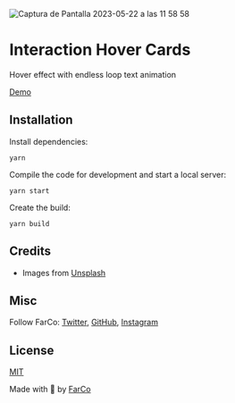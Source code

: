 ![Captura de Pantalla 2023-05-22 a las 11 58 58](https://github.com/farco-studio/interactions-hover-cards/assets/854320/5e5daa3e-3101-44da-8519-0bc19acc1367)


# Interaction Hover Cards
Hover effect with endless loop text animation

[Demo](https://interactions-hover-cards.onrender.com/)


## Installation

Install dependencies:

```
yarn
```

Compile the code for development and start a local server:

```
yarn start
```

Create the build:

```
yarn build
```

## Credits

- Images from [Unsplash](https://unsplash.com/)

## Misc

Follow FarCo: [Twitter](https://twitter.com/farco_studio), [GitHub](https://github.com/farco-studio), [Instagram](https://www.instagram.com/farco_studio/)

## License
[MIT](LICENSE)

Made with :green_heart: by [FarCo](http://www.farcostudio.com)

